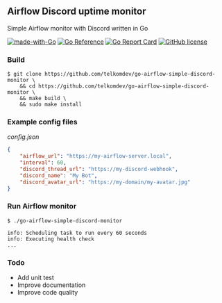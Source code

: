 ## Airflow Discord uptime monitor
Simple Airflow monitor with Discord written in Go

[![made-with-Go](https://img.shields.io/badge/Made%20with-Go-1f425f.svg)](https://go.dev/)
[![Go Reference](https://pkg.go.dev/badge/github.com/telkomdev/go-airflow-simple-discord-monitor.svg)](https://pkg.go.dev/github.com/telkomdev/go-airflow-simple-discord-monitor)
[![Go Report Card](https://goreportcard.com/badge/github.com/telkomdev/go-airflow-simple-discord-monitor)](https://goreportcard.com/badge/github.com/telkomdev/go-airflow-simple-discord-monitor)
[![GitHub license](https://img.shields.io/github/license/telkomdev/go-airflow-simple-discord-monitor.svg)](https://github.com/telkomdev/go-airflow-simple-discord-monitor/blob/master/LICENSE)

### Build
```shell
$ git clone https://github.com/telkomdev/go-airflow-simple-discord-monitor \
    && cd https://github.com/telkomdev/go-airflow-simple-discord-monitor \
    && make build \
    && sudo make install
```

### Example config files
*config.json*
```json
{
    "airflow_url": "https://my-airflow-server.local",
    "interval": 60,
    "discord_thread_url": "https://my-discord-webhook",
    "discord_name": "My Bot",
    "discord_avatar_url": "https://my-domain/my-avatar.jpg"
}
```

### Run Airflow monitor
```shell
$ ./go-airflow-simple-discord-monitor

info: Scheduling task to run every 60 seconds
info: Executing health check
...
```

### Todo
- Add unit test
- Improve documentation
- Improve code quality
